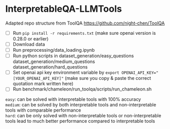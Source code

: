 # InterpretableQA-LLMTools

Adapted repo structure from ToolQA https://github.com/night-chen/ToolQA

- [ ] Run ```pip install -r requirements.txt``` (make sure openai version is 0.28.0 or earlier)
- [ ] Download data
- [ ] Run preprocessing/data_loading.ipynb
- [ ] Run python scripts in dataset_generation/easy_questions dataset_generation/medium_questions dataset_generation/hard_questions
- [ ] Set openai api key environment variable by ```export OPENAI_API_KEY="[YOUR_OPENAI_API_KEY]"``` (make sure you copy & paste the correct quotation mark written here)
- [ ] Run benchmark/chameleon/run_toolqa/scripts/run_chameleon.sh

```easy```: can be solved with interpretable tools with 100% accuracy <br>
```medium```: can be solved by both interpretable tools and non-interpretable tools with comparable performance <br>
```hard```: can be only solved with non-interpretable tools or non-interpretable tools lead to much better performance compared to interpretable tools
